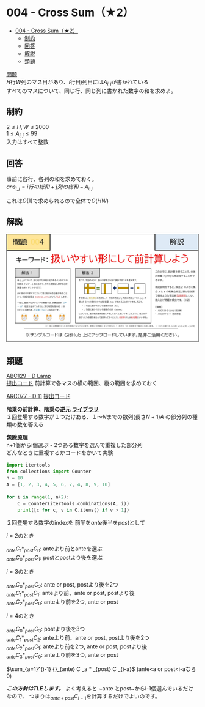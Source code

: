 # 004 - Cross Sum（★2）

- [004 - Cross Sum（★2）](#004---cross-sum2)
  - [制約](#制約)
  - [回答](#回答)
  - [解説](#解説)
  - [類題](#類題)

[問題](https://atcoder.jp/contests/typical90/tasks/typical90_d)  
$H$行$W$列のマス目があり、$i$行目$j$列目には$A_{i,j}$が書かれている  
すべてのマスについて、同じ行、同じ列に書かれた数字の和を求めよ。

## 制約
$2 \le H, W \le 2000$  
$1 \le A_{i,j} \le 99$  
入力はすべて整数

## 回答
事前に各行、各列の和を求めておく。  
$ans_{i,j} = i行の総和+j列の総和-A_{i,j}$

これは$O(1)$で求められるので全体で$O(HW)$

## 解説
![](004.jpeg)


## 類題
[ABC129 - D Lamp](https://atcoder.jp/contests/abc129/tasks/abc129_d)  
[提出コード](004-1.py)
前計算で各マスの横の範囲、縦の範囲を求めておく  

[ARC077 - D 11](https://atcoder.jp/contests/arc077/tasks/arc077_b)
[提出コード](004-2.py)

**階乗の前計算、階乗の逆元** [**ライブラリ**](../../library/combination.md)   
２回登場する数字が１つだけある、$１〜N$までの数列(長さ$N+1$)$A$
の部分列の種類の数を答える  

**包除原理**  
n+1個からi個選ぶ - 2つある数字を選んで重複した部分列  
どんなときに重複するかコードをかいて実験
```　python
import itertools
from collections import Counter
n = 10
A = [1, 2, 3, 4, 5, 6, 7, 4, 8, 9, 10]

for i in range(1, n+2):
    C = Counter(itertools.combinations(A, i))
    print([c for c, v in C.items() if v > 1])
```

２回登場する数字のindexを
前半を$ante$後半を$post$として  

$i=2$のとき  

$_{ante} C _1 * _{post} C _0$: anteより前とanteを選ぶ  
$_{ante} C _0 * _{post} C _1$: postとpostより後を選ぶ  

$i=3$のとき  

$_{ante} C _0 * _{post} C _2$: ante or post, postより後を2つ  
$_{ante} C _1 * _{post} C _1$: anteより前、ante or post, postより後  
$_{ante} C _2 * _{post} C _0$: anteより前を2つ, ante or post  

$i=4$のとき  

$_{ante} C _0 * _{post} C _3$: postより後を3つ  
$_{ante} C _1 * _{post} C _2$: anteより前、ante or post, postより後を2つ  
$_{ante} C _2 * _{post} C _1$: anteより前を2つ, ante or post, postより後  
$_{ante} C _3 * _{post} C _0$: anteより前を3つ, ante or post

$\sum_{a=1}^{i-1}  {}_{ante} C _a * _{post} C _{i-a}$
(ante<a or post<i-aなら0)

***この方針はTLEします。***
よく考えると
~ante とpost~からi-1個選んでいるだけなので、
つまりは$_{ante+post} C _{i-1}$を計算するだけでよいのです。
